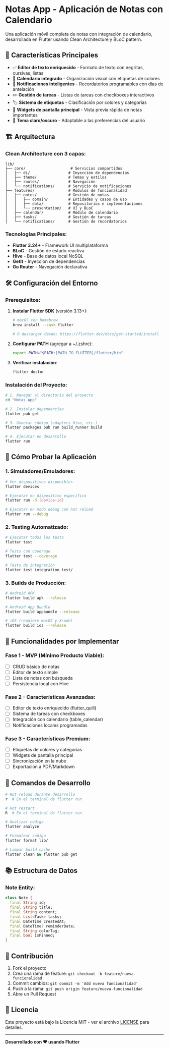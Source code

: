 # Notas App - Aplicación de Notas con Calendario

Una aplicación móvil completa de notas con integración de calendario, desarrollada en Flutter usando Clean Architecture y BLoC pattern.

## 🚀 Características Principales

- ✅ **Editor de texto enriquecido** - Formato de texto con negritas, cursivas, listas
- 📅 **Calendario integrado** - Organización visual con etiquetas de colores
- 🔔 **Notificaciones inteligentes** - Recordatorios programables con días de antelación
- ✏️ **Gestión de tareas** - Listas de tareas con checkboxes interactivos
- 🏷️ **Sistema de etiquetas** - Clasificación por colores y categorías
- 📱 **Widgets de pantalla principal** - Vista previa rápida de notas importantes
- 🌙 **Tema claro/oscuro** - Adaptable a las preferencias del usuario

## 🏗️ Arquitectura

### Clean Architecture con 3 capas:

```
lib/
├── core/                    # Servicios compartidos
│   ├── di/                 # Inyección de dependencias
│   ├── theme/              # Temas y estilos
│   ├── routes/             # Navegación
│   └── notifications/      # Servicio de notificaciones
├── features/               # Módulos de funcionalidad
│   ├── notes/              # Gestión de notas
│   │   ├── domain/         # Entidades y casos de uso
│   │   ├── data/           # Repositorios e implementaciones
│   │   └── presentation/   # UI y BLoC
│   ├── calendar/           # Módulo de calendario
│   ├── tasks/              # Gestión de tareas
│   └── notifications/      # Gestión de recordatorios
```

### Tecnologías Principales:

- **Flutter 3.24+** - Framework UI multiplataforma
- **BLoC** - Gestión de estado reactiva
- **Hive** - Base de datos local NoSQL
- **GetIt** - Inyección de dependencias
- **Go Router** - Navegación declarativa

## 🛠️ Configuración del Entorno

### Prerequisitos:

1. **Instalar Flutter SDK** (versión 3.13+):

   ```bash
   # macOS con Homebrew
   brew install --cask flutter

   # O descargar desde: https://flutter.dev/docs/get-started/install
   ```

2. **Configurar PATH** (agregar a ~/.zshrc):

   ```bash
   export PATH="$PATH:[PATH_TO_FLUTTER]/flutter/bin"
   ```

3. **Verificar instalación**:
   ```bash
   flutter doctor
   ```

### Instalación del Proyecto:

```bash
# 1. Navegar al directorio del proyecto
cd "Notas App"

# 2. Instalar dependencias
flutter pub get

# 3. Generar código (adapters Hive, etc.)
flutter packages pub run build_runner build

# 4. Ejecutar en desarrollo
flutter run
```

## 🧪 Cómo Probar la Aplicación

### 1. **Simuladores/Emuladores:**

```bash
# Ver dispositivos disponibles
flutter devices

# Ejecutar en dispositivo específico
flutter run -d [device-id]

# Ejecutar en modo debug con hot reload
flutter run --debug
```

### 2. **Testing Automatizado:**

```bash
# Ejecutar todos los tests
flutter test

# Tests con coverage
flutter test --coverage

# Tests de integración
flutter test integration_test/
```

### 3. **Builds de Producción:**

```bash
# Android APK
flutter build apk --release

# Android App Bundle
flutter build appbundle --release

# iOS (requiere macOS y Xcode)
flutter build ios --release
```

## 📱 Funcionalidades por Implementar

### Fase 1 - MVP (Mínimo Producto Viable):

- [ ] CRUD básico de notas
- [ ] Editor de texto simple
- [ ] Lista de notas con búsqueda
- [ ] Persistencia local con Hive

### Fase 2 - Características Avanzadas:

- [ ] Editor de texto enriquecido (flutter_quill)
- [ ] Sistema de tareas con checkboxes
- [ ] Integración con calendario (table_calendar)
- [ ] Notificaciones locales programadas

### Fase 3 - Características Premium:

- [ ] Etiquetas de colores y categorías
- [ ] Widgets de pantalla principal
- [ ] Sincronización en la nube
- [ ] Exportación a PDF/Markdown

## 🔧 Comandos de Desarrollo

```bash
# Hot reload durante desarrollo
r  # En el terminal de flutter run

# Hot restart
R  # En el terminal de flutter run

# Analizar código
flutter analyze

# Formatear código
flutter format lib/

# Limpar build cache
flutter clean && flutter pub get
```

## 📚 Estructura de Datos

### Note Entity:

```dart
class Note {
  final String id;
  final String title;
  final String content;
  final List<Task> tasks;
  final DateTime createdAt;
  final DateTime? reminderDate;
  final String colorTag;
  final bool isPinned;
}
```

## 🤝 Contribución

1. Fork el proyecto
2. Crea una rama de feature: `git checkout -b feature/nueva-funcionalidad`
3. Commit cambios: `git commit -m 'Add nueva funcionalidad'`
4. Push a la rama: `git push origin feature/nueva-funcionalidad`
5. Abre un Pull Request

## 📄 Licencia

Este proyecto está bajo la Licencia MIT - ver el archivo [LICENSE](LICENSE) para detalles.

---

**Desarrollado con ❤️ usando Flutter**
